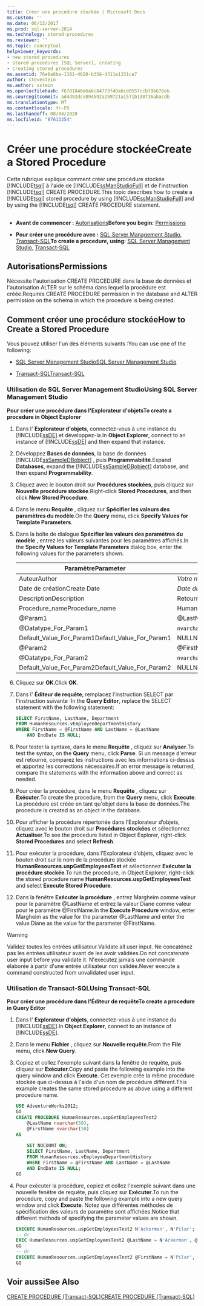 ```yaml
---
title: Créer une procédure stockée | Microsoft Docs
ms.custom: ''
ms.date: 06/13/2017
ms.prod: sql-server-2014
ms.technology: stored-procedures
ms.reviewer: ''
ms.topic: conceptual
helpviewer_keywords:
- new stored procedures
- stored procedures [SQL Server], creating
- creating stored procedures
ms.assetid: 76e8a6ba-1381-4620-b356-4311e1331ca7
author: stevestein
ms.author: sstein
ms.openlocfilehash: f6781840e6a6c84773f40a6cd0557ccb79b676eb
ms.sourcegitcommit: ad4d92dce894592a259721a1571b1d8736abacdb
ms.translationtype: MT
ms.contentlocale: fr-FR
ms.lasthandoff: 08/04/2020
ms.locfileid: "87613354"
---
```

# <a name="create-a-stored-procedure"></a><span data-ttu-id="fb842-102">Créer une procédure stockée</span><span class="sxs-lookup"><span data-stu-id="fb842-102">Create a Stored Procedure</span></span>
  <span data-ttu-id="fb842-103">Cette rubrique explique comment créer une procédure stockée [!INCLUDE[tsql](../../includes/tsql-md.md)] à l'aide de [!INCLUDE[ssManStudioFull](../../includes/ssmanstudiofull-md.md)] et de l'instruction [!INCLUDE[tsql](../../includes/tsql-md.md)] CREATE PROCEDURE.</span><span class="sxs-lookup"><span data-stu-id="fb842-103">This topic describes how to create a [!INCLUDE[tsql](../../includes/tsql-md.md)] stored procedure by using [!INCLUDE[ssManStudioFull](../../includes/ssmanstudiofull-md.md)] and by using the [!INCLUDE[tsql](../../includes/tsql-md.md)] CREATE PROCEDURE statement.</span></span>  
  
##  <a name="Top"></a>   
-   <span data-ttu-id="fb842-104">**Avant de commencer :**  [Autorisations](#Permissions)</span><span class="sxs-lookup"><span data-stu-id="fb842-104">**Before you begin:**  [Permissions](#Permissions)</span></span>  
  
-   <span data-ttu-id="fb842-105">**Pour créer une procédure avec :**  [SQL Server Management Studio](#SSMSProcedure), [Transact-SQL](#TsqlProcedure)</span><span class="sxs-lookup"><span data-stu-id="fb842-105">**To create a procedure, using:**  [SQL Server Management Studio](#SSMSProcedure), [Transact-SQL](#TsqlProcedure)</span></span>  
  
##  <a name="permissions"></a><a name="Permissions"></a> <span data-ttu-id="fb842-106">Autorisations</span><span class="sxs-lookup"><span data-stu-id="fb842-106">Permissions</span></span>  
 <span data-ttu-id="fb842-107">Nécessite l'autorisation CREATE PROCEDURE dans la base de données et l'autorisation ALTER sur le schéma dans lequel la procédure est créée.</span><span class="sxs-lookup"><span data-stu-id="fb842-107">Requires CREATE PROCEDURE permission in the database and ALTER permission on the schema in which the procedure is being created.</span></span>  
  
##  <a name="how-to-create-a-stored-procedure"></a><a name="Procedures"></a> <span data-ttu-id="fb842-108">Comment créer une procédure stockée</span><span class="sxs-lookup"><span data-stu-id="fb842-108">How to Create a Stored Procedure</span></span>  
 <span data-ttu-id="fb842-109">Vous pouvez utiliser l'un des éléments suivants :</span><span class="sxs-lookup"><span data-stu-id="fb842-109">You can use one of the following:</span></span>  
  
-   [<span data-ttu-id="fb842-110">SQL Server Management Studio</span><span class="sxs-lookup"><span data-stu-id="fb842-110">SQL Server Management Studio</span></span>](#SSMSProcedure)  
  
-   [<span data-ttu-id="fb842-111">Transact-SQL</span><span class="sxs-lookup"><span data-stu-id="fb842-111">Transact-SQL</span></span>](#TsqlProcedure)  
  
###  <a name="using-sql-server-management-studio"></a><a name="SSMSProcedure"></a> <span data-ttu-id="fb842-112">Utilisation de SQL Server Management Studio</span><span class="sxs-lookup"><span data-stu-id="fb842-112">Using SQL Server Management Studio</span></span>  
 <span data-ttu-id="fb842-113">**Pour créer une procédure dans l'Explorateur d'objets**</span><span class="sxs-lookup"><span data-stu-id="fb842-113">**To create a procedure in Object Explorer**</span></span>  
  
1.  <span data-ttu-id="fb842-114">Dans l' **Explorateur d'objets**, connectez-vous à une instance du [!INCLUDE[ssDE](../../includes/ssde-md.md)] et développez-la.</span><span class="sxs-lookup"><span data-stu-id="fb842-114">In **Object Explorer**, connect to an instance of [!INCLUDE[ssDE](../../includes/ssde-md.md)] and then expand that instance.</span></span>  
  
2.  <span data-ttu-id="fb842-115">Développez **Bases de données**, la base de données [!INCLUDE[ssSampleDBobject](../../includes/sssampledbobject-md.md)] , puis **Programmabilité**.</span><span class="sxs-lookup"><span data-stu-id="fb842-115">Expand **Databases**, expand the [!INCLUDE[ssSampleDBobject](../../includes/sssampledbobject-md.md)] database, and then expand **Programmability**.</span></span>  
  
3.  <span data-ttu-id="fb842-116">Cliquez avec le bouton droit sur **Procédures stockées**, puis cliquez sur **Nouvelle procédure stockée**.</span><span class="sxs-lookup"><span data-stu-id="fb842-116">Right-click **Stored Procedures**, and then click **New Stored Procedure**.</span></span>  
  
4.  <span data-ttu-id="fb842-117">Dans le menu **Requête** , cliquez sur **Spécifier les valeurs des paramètres du modèle**.</span><span class="sxs-lookup"><span data-stu-id="fb842-117">On the **Query** menu, click **Specify Values for Template Parameters**.</span></span>  
  
5.  <span data-ttu-id="fb842-118">Dans la boîte de dialogue **Spécifier les valeurs des paramètres du modèle** , entrez les valeurs suivantes pour les paramètres affichés.</span><span class="sxs-lookup"><span data-stu-id="fb842-118">In the **Specify Values for Template Parameters** dialog box, enter the following values for the parameters shown.</span></span>  
  
    |<span data-ttu-id="fb842-119">Paramètre</span><span class="sxs-lookup"><span data-stu-id="fb842-119">Parameter</span></span>|<span data-ttu-id="fb842-120">Valeur</span><span class="sxs-lookup"><span data-stu-id="fb842-120">Value</span></span>|  
    |---------------|-----------|  
    |<span data-ttu-id="fb842-121">Auteur</span><span class="sxs-lookup"><span data-stu-id="fb842-121">Author</span></span>|<span data-ttu-id="fb842-122">*Votre nom*</span><span class="sxs-lookup"><span data-stu-id="fb842-122">*Your name*</span></span>|  
    |<span data-ttu-id="fb842-123">Date de création</span><span class="sxs-lookup"><span data-stu-id="fb842-123">Create Date</span></span>|<span data-ttu-id="fb842-124">*Date du jour*</span><span class="sxs-lookup"><span data-stu-id="fb842-124">*Today's date*</span></span>|  
    |<span data-ttu-id="fb842-125">Description</span><span class="sxs-lookup"><span data-stu-id="fb842-125">Description</span></span>|<span data-ttu-id="fb842-126">Retourne des données sur les employés.</span><span class="sxs-lookup"><span data-stu-id="fb842-126">Returns employee data.</span></span>|  
    |<span data-ttu-id="fb842-127">Procedure_name</span><span class="sxs-lookup"><span data-stu-id="fb842-127">Procedure_name</span></span>|<span data-ttu-id="fb842-128">HumanResources.uspGetEmployeesTest</span><span class="sxs-lookup"><span data-stu-id="fb842-128">HumanResources.uspGetEmployeesTest</span></span>|  
    |@Param1|@LastName|  
    |@Datatype_For_Param1|<span data-ttu-id="fb842-129">`nvarchar`(50)</span><span class="sxs-lookup"><span data-stu-id="fb842-129">`nvarchar`(50)</span></span>|  
    |<span data-ttu-id="fb842-130">Default_Value_For_Param1</span><span class="sxs-lookup"><span data-stu-id="fb842-130">Default_Value_For_Param1</span></span>|<span data-ttu-id="fb842-131">NULL</span><span class="sxs-lookup"><span data-stu-id="fb842-131">NULL</span></span>|  
    |@Param2|@FirstName|  
    |@Datatype_For_Param2|<span data-ttu-id="fb842-132">`nvarchar`(50)</span><span class="sxs-lookup"><span data-stu-id="fb842-132">`nvarchar`(50)</span></span>|  
    |<span data-ttu-id="fb842-133">Default_Value_For_Param2</span><span class="sxs-lookup"><span data-stu-id="fb842-133">Default_Value_For_Param2</span></span>|<span data-ttu-id="fb842-134">NULL</span><span class="sxs-lookup"><span data-stu-id="fb842-134">NULL</span></span>|  
  
6.  <span data-ttu-id="fb842-135">Cliquez sur **OK**.</span><span class="sxs-lookup"><span data-stu-id="fb842-135">Click **OK**.</span></span>  
  
7.  <span data-ttu-id="fb842-136">Dans l' **Éditeur de requête**, remplacez l'instruction SELECT par l'instruction suivante :</span><span class="sxs-lookup"><span data-stu-id="fb842-136">In the **Query Editor**, replace the SELECT statement with the following statement:</span></span>  
  
    ```sql  
    SELECT FirstName, LastName, Department  
    FROM HumanResources.vEmployeeDepartmentHistory  
    WHERE FirstName = @FirstName AND LastName = @LastName  
        AND EndDate IS NULL;  
    ```  
  
8.  <span data-ttu-id="fb842-137">Pour tester la syntaxe, dans le menu **Requête** , cliquez sur **Analyser**.</span><span class="sxs-lookup"><span data-stu-id="fb842-137">To test the syntax, on the **Query** menu, click **Parse**.</span></span> <span data-ttu-id="fb842-138">Si un message d'erreur est retourné, comparez les instructions avec les informations ci-dessus et apportez les corrections nécessaires.</span><span class="sxs-lookup"><span data-stu-id="fb842-138">If an error message is returned, compare the statements with the information above and correct as needed.</span></span>  
  
9. <span data-ttu-id="fb842-139">Pour créer la procédure, dans le menu **Requête** , cliquez sur **Exécuter**.</span><span class="sxs-lookup"><span data-stu-id="fb842-139">To create the procedure, from  the **Query** menu, click **Execute**.</span></span> <span data-ttu-id="fb842-140">La procédure est créée en tant qu'objet dans la base de données.</span><span class="sxs-lookup"><span data-stu-id="fb842-140">The procedure is created as an object in the database.</span></span>  
  
10. <span data-ttu-id="fb842-141">Pour afficher la procédure répertoriée dans l’Explorateur d’objets, cliquez avec le bouton droit sur **Procédures stockées** et sélectionnez **Actualiser**.</span><span class="sxs-lookup"><span data-stu-id="fb842-141">To see the procedure listed in Object Explorer, right-click **Stored Procedures** and select **Refresh**.</span></span>  
  
11. <span data-ttu-id="fb842-142">Pour exécuter la procédure, dans l’Explorateur d’objets, cliquez avec le bouton droit sur le nom de la procédure stockée **HumanResources.uspGetEmployeesTest** et sélectionnez **Exécuter la procédure stockée**.</span><span class="sxs-lookup"><span data-stu-id="fb842-142">To run the procedure, in Object Explorer, right-click the stored procedure name **HumanResources.uspGetEmployeesTest** and select **Execute Stored Procedure**.</span></span>  
  
12. <span data-ttu-id="fb842-143">Dans la fenêtre **Exécuter la procédure** , entrez Margheim comme valeur pour le paramètre @LastName et entrez la valeur Diane comme valeur pour le paramètre @FirstName.</span><span class="sxs-lookup"><span data-stu-id="fb842-143">In the **Execute Procedure** window, enter Margheim as the value for the parameter @LastName and enter the value Diane as the value for the parameter @FirstName.</span></span>  
  
> [!WARNING]  
>  <span data-ttu-id="fb842-144">Validez toutes les entrées utilisateur.</span><span class="sxs-lookup"><span data-stu-id="fb842-144">Validate all user input.</span></span> <span data-ttu-id="fb842-145">Ne concaténez pas les entrées utilisateur avant de les avoir validées.</span><span class="sxs-lookup"><span data-stu-id="fb842-145">Do not concatenate user input before you validate it.</span></span> <span data-ttu-id="fb842-146">N'exécutez jamais une commande élaborée à partir d'une entrée utilisateur non validée.</span><span class="sxs-lookup"><span data-stu-id="fb842-146">Never execute a command constructed from unvalidated user input.</span></span>  
  
###  <a name="using-transact-sql"></a><a name="TsqlProcedure"></a> <span data-ttu-id="fb842-147">Utilisation de Transact-SQL</span><span class="sxs-lookup"><span data-stu-id="fb842-147">Using Transact-SQL</span></span>  
 <span data-ttu-id="fb842-148">**Pour créer une procédure dans l'Éditeur de requête**</span><span class="sxs-lookup"><span data-stu-id="fb842-148">**To create a procedure in Query Editor**</span></span>  
  
1.  <span data-ttu-id="fb842-149">Dans l' **Explorateur d'objets**, connectez-vous à une instance du [!INCLUDE[ssDE](../../includes/ssde-md.md)].</span><span class="sxs-lookup"><span data-stu-id="fb842-149">In **Object Explorer**, connect to an instance of [!INCLUDE[ssDE](../../includes/ssde-md.md)].</span></span>  
  
2.  <span data-ttu-id="fb842-150">Dans le menu **Fichier** , cliquez sur **Nouvelle requête**.</span><span class="sxs-lookup"><span data-stu-id="fb842-150">From the **File** menu, click **New Query**.</span></span>  
  
3.  <span data-ttu-id="fb842-151">Copiez et collez l'exemple suivant dans la fenêtre de requête, puis cliquez sur **Exécuter**.</span><span class="sxs-lookup"><span data-stu-id="fb842-151">Copy and paste the following example into the query window and click **Execute**.</span></span> <span data-ttu-id="fb842-152">Cet exemple crée la même procédure stockée que ci-dessus à l'aide d'un nom de procédure différent.</span><span class="sxs-lookup"><span data-stu-id="fb842-152">This example creates the same stored procedure as above using a different procedure name.</span></span>  
  
    ```sql
    USE AdventureWorks2012;  
    GO  
    CREATE PROCEDURE HumanResources.uspGetEmployeesTest2   
        @LastName nvarchar(50),   
        @FirstName nvarchar(50)   
    AS
  
        SET NOCOUNT ON;  
        SELECT FirstName, LastName, Department  
        FROM HumanResources.vEmployeeDepartmentHistory  
        WHERE FirstName = @FirstName AND LastName = @LastName  
        AND EndDate IS NULL;  
    GO
    ```  
  
4.  <span data-ttu-id="fb842-153">Pour exécuter la procédure, copiez et collez l'exemple suivant dans une nouvelle fenêtre de requête, puis cliquez sur **Exécuter**.</span><span class="sxs-lookup"><span data-stu-id="fb842-153">To run the procedure, copy and paste the following example into a new query window and click **Execute**.</span></span> <span data-ttu-id="fb842-154">Notez que différentes méthodes de spécification des valeurs de paramètre sont affichées.</span><span class="sxs-lookup"><span data-stu-id="fb842-154">Notice that different methods of specifying the parameter values are shown.</span></span>  
  
    ```sql
    EXECUTE HumanResources.uspGetEmployeesTest2 N'Ackerman', N'Pilar';  
    -- Or  
    EXEC HumanResources.uspGetEmployeesTest2 @LastName = N'Ackerman', @FirstName = N'Pilar';  
    GO  
    -- Or  
    EXECUTE HumanResources.uspGetEmployeesTest2 @FirstName = N'Pilar', @LastName = N'Ackerman';  
    GO
    ```  
  
## <a name="see-also"></a><span data-ttu-id="fb842-155">Voir aussi</span><span class="sxs-lookup"><span data-stu-id="fb842-155">See Also</span></span>  
 [<span data-ttu-id="fb842-156">CREATE PROCEDURE &#40;Transact-SQL&#41;</span><span class="sxs-lookup"><span data-stu-id="fb842-156">CREATE PROCEDURE &#40;Transact-SQL&#41;</span></span>](/sql/t-sql/statements/create-procedure-transact-sql)  
  
